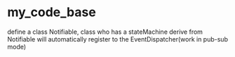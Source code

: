# my_code_base

define a class Notifiable, class who has a stateMachine derive from Notifiable will automatically register to the EventDispatcher(work in pub-sub mode)
